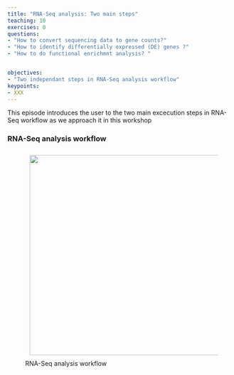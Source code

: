 ```yaml
---
title: "RNA-Seq analysis: Two main steps"
teaching: 10
exercises: 0
questions:
- "How to convert sequencing data to gene counts?"
- "How to identify differentially expressed (DE) genes ?"
- "How to do functional enrichmnt analysis? "


objectives:
- "Two independant steps in RNA-Seq analysis workflow"
keypoints:
- XXX
---
```


This episode introduces the user to the two main excecution steps in RNA-Seq workflow as we approach it in this workshop

### RNA-Seq analysis workflow 
<figure>
  <img src="{{ page.root }}/fig/original_pipe_to_nextflowing.png" style="margin:10px;height:450px"/>
  <figcaption> RNA-Seq analysis workflow </figcaption>
</figure><br>

